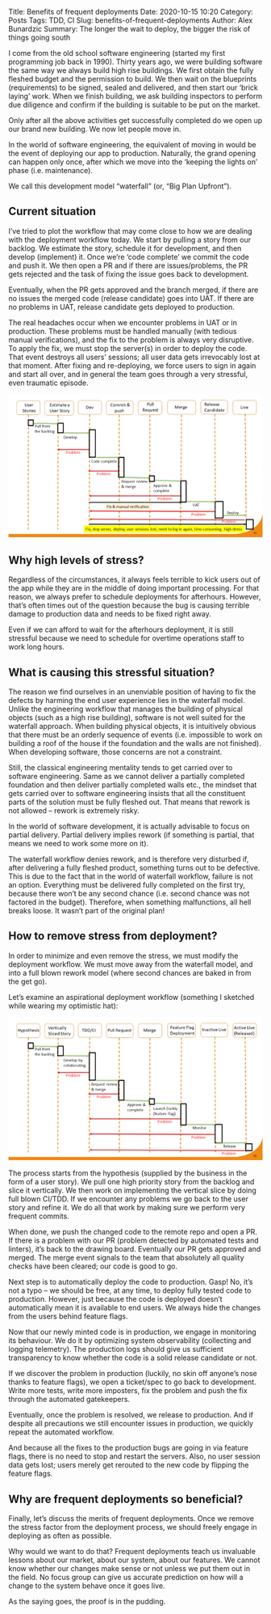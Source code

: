 Title: Benefits of frequent deployments
Date: 2020-10-15 10:20
Category: Posts
Tags: TDD, CI
Slug: benefits-of-frequent-deployments
Author: Alex Bunardzic
Summary: The longer the wait to deploy, the bigger the risk of things going south

I come from the old school software engineering (started my first programming job back in 1990). Thirty years ago, we were building software the same way we always build high rise buildings. We first obtain the fully fleshed budget and the permission to build. We then wait on the blueprints (requirements) to be signed, sealed and delivered, and then start our ‘brick laying’ work. When we finish building, we ask building inspectors to perform due diligence and confirm if the building is suitable to be put on the market.

Only after all the above activities get successfully completed do we open up our brand new building. We now let people move in.

In the world of software engineering, the equivalent of moving in would be the event of deploying our app to production. Naturally, the grand opening can happen only once, after which we move into the ‘keeping the lights on’ phase (i.e. maintenance).

We call this development model “waterfall” (or, “Big Plan Upfront”).

## Current situation

I’ve tried to plot the workflow that may come close to how we are dealing with the deployment workflow today. We start by pulling a story from our backlog. We estimate the story, schedule it for development, and then develop (implement) it. Once we’re ‘code complete’ we commit the code and push it. We then open a PR and if there are issues/problems, the PR gets rejected and the task of fixing the issue goes back to development.

Eventually, when the PR gets approved and the branch merged, if there are no issues the merged code (release candidate) goes into UAT. If there are no problems in UAT, release candidate gets deployed to production.

The real headaches occur when we encounter problems in UAT or in production. These problems must be handled manually (with tedious manual verifications), and the fix to the problem is always very disruptive. To apply the fix, we must stop the server(s) in order to deploy the code. That event destroys all users’ sessions; all user data gets irrevocably lost at that moment. After fixing and re-deploying, we force users to sign in again and start all over, and in general the team goes through a very stressful, even traumatic episode.

![Old school deploymeny workflow](/images/old-school-deployment.png)

## Why high levels of stress?

Regardless of the circumstances, it always feels terrible to kick users out of the app while they are in the middle of doing important processing. For that reason, we always prefer to schedule deployments for afterhours. However, that’s often times out of the question because the bug is causing terrible damage to production data and needs to be fixed right away.

Even if we can afford to wait for the afterhours deployment, it is still stressful because we need to schedule for overtime operations staff to work long hours.
 
## What is causing this stressful situation?

The reason we find ourselves in an unenviable position of having to fix the defects by harming the end user experience lies in the waterfall model. Unlike the engineering workflow that manages the building of physical objects (such as a high rise building), software is not well suited for the waterfall approach. When building physical objects, it is intuitively obvious that there must be an orderly sequence of events (i.e. impossible to work on building a roof of the house if the foundation and the walls are not finished). When developing software, those concerns are not a constraint.

Still, the classical engineering mentality tends to get carried over to software engineering. Same as we cannot deliver a partially completed foundation and then deliver partially completed walls etc., the mindset that gets carried over to software engineering insists that all the constituent parts of the solution must be fully fleshed out. That means that rework is not allowed – rework is extremely risky.

In the world of software development, it is actually advisable to focus on partial delivery. Partial delivery implies rework (if something is partial, that means we need to work some more on it).

The waterfall workflow denies rework, and is therefore very disturbed if, after delivering a fully fleshed product, something turns out to be defective. This is due to the fact that in the world of waterfall workflow, failure is not an option. Everything must be delivered fully completed on the first try, because there won’t be any second chance (i.e. second chance was not factored in the budget). Therefore, when something malfunctions, all hell breaks loose. It wasn’t part of the original plan!

## How to remove stress from deployment?
In order to minimize and even remove the stress, we must modify the deployment workflow. We must move away from the waterfall model, and into a full blown rework model (where second chances are baked in from the get go).

Let’s examine an aspirational deployment workflow (something I sketched while wearing my optimistic hat):

![Deployment workflow](/images/deployment-workflow.png)

The process starts from the hypothesis (supplied by the business in the form of a user story). We pull one high priority story from the backlog and slice it vertically. We then work on implementing the vertical slice by doing full blown CI/TDD. If we encounter any problems we go back to the user story and refine it. We do all that work by making sure we perform very frequent commits.

When done, we push the changed code to the remote repo and open a PR. If there is a problem with our PR (problem detected by automated tests and linters), it’s back to the drawing board. Eventually our PR gets approved and merged. The merge event signals to the team that absolutely all quality checks have been cleared; our code is good to go.

Next step is to automatically deploy the code to production. Gasp! No, it’s not a typo – we should be free, at any time, to deploy fully tested code to production. However, just because the code is deployed doesn’t automatically mean it is available to end users. We always hide the changes from the users behind feature flags.

Now that our newly minted code is in production, we engage in monitoring its behaviour. We do it by optimizing system observability (collecting and logging telemetry). The production logs should give us sufficient transparency to know whether the code is a solid release candidate or not.

If we discover the problem in production (luckily, no skin off anyone’s nose thanks to feature flags), we open a ticket/spec to go back to development. Write more tests, write more imposters, fix the problem and push the fix through the automated gatekeepers.

Eventually, once the problem is resolved, we release to production. And if despite all precautions we still encounter issues in production, we quickly repeat the automated workflow.

And because all the fixes to the production bugs are going in via feature flags, there is no need to stop and restart the servers. Also, no user session data gets lost; users merely get rerouted to the new code by flipping the feature flags.
 
## Why are frequent deployments so beneficial?

Finally, let’s discuss the merits of frequent deployments. Once we remove the stress factor from the deployment process, we should freely engage in deploying as often as possible.

Why would we want to do that? Frequent deployments teach us invaluable lessons about our market, about our system, about our features. We cannot know whether our changes make sense or not unless we put them out in the field. No focus group can give us accurate prediction on how will a change to the system behave once it goes live.

As the saying goes, the proof is in the pudding.

<br /><br />